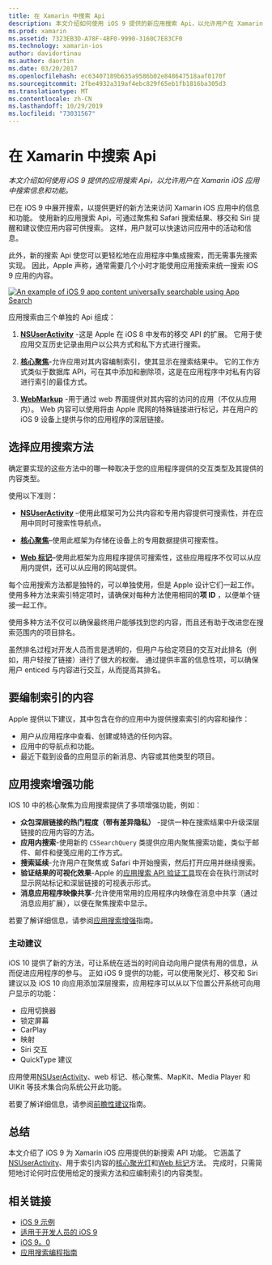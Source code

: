 ```yaml
---
title: 在 Xamarin 中搜索 Api
description: 本文介绍如何使用 iOS 9 提供的新应用搜索 Api，以允许用户在 Xamarin iOS 应用中搜索信息和功能。
ms.prod: xamarin
ms.assetid: 7323EB3D-A78F-4BF0-9990-3160C7E83CF0
ms.technology: xamarin-ios
author: davidortinau
ms.author: daortin
ms.date: 03/20/2017
ms.openlocfilehash: ec63407189b635a9586b02e848647518aaf0170f
ms.sourcegitcommit: 2fbe4932a319af4ebc829f65eb1fb1816ba305d3
ms.translationtype: MT
ms.contentlocale: zh-CN
ms.lasthandoff: 10/29/2019
ms.locfileid: "73031567"
---
```

# <a name="search-apis-in-xamarinios"></a>在 Xamarin 中搜索 Api

_本文介绍如何使用 iOS 9 提供的应用搜索 Api，以允许用户在 Xamarin iOS 应用中搜索信息和功能。_

已在 iOS 9 中展开搜索，以提供更好的新方法来访问 Xamarin iOS 应用中的信息和功能。 使用新的应用搜索 Api，可通过聚焦和 Safari 搜索结果、移交和 Siri 提醒和建议使应用内容可供搜索。 这样，用户就可以快速访问应用中的活动和信息。

此外，新的搜索 Api 使您可以更轻松地在应用程序中集成搜索，而无需事先搜索实现。 因此，Apple 声称，通常需要几个小时才能使用应用搜索来统一搜索 iOS 9 应用的内容。

[![](images/intro01.png "An example of iOS 9 app content universally searchable using App Search")](images/intro01.png#lightbox)

应用搜索由三个单独的 Api 组成：

1. [**NSUserActivity**](nsuseractivity.md) -这是 Apple 在 iOS 8 中发布的移交 API 的扩展。 它用于使应用交互历史记录由用户以公共方式和私下方式进行搜索。

2. [**核心聚焦**](corespotlight.md)-允许应用对其内容编制索引，使其显示在搜索结果中。 它的工作方式类似于数据库 API，可在其中添加和删除项，这是在应用程序中对私有内容进行索引的最佳方式。

3. [**WebMarkup**](web-markup.md) -用于通过 web 界面提供对其内容的访问的应用（不仅从应用内）。 Web 内容可以使用将由 Apple 爬网的特殊链接进行标记，并在用户的 iOS 9 设备上提供与你的应用程序的深层链接。

## <a name="selecting-an-app-search-approach"></a>选择应用搜索方法

确定要实现的这些方法中的哪一种取决于您的应用程序提供的交互类型及其提供的内容类型。

使用以下准则：

- [**NSUserActivity**](nsuseractivity.md) –使用此框架可为公共内容和专用内容提供可搜索性，并在应用中同时可搜索性导航点。

- [**核心聚焦**](corespotlight.md)–使用此框架为存储在设备上的专用数据提供可搜索性。

- [**Web 标记**](web-markup.md)–使用此框架为应用程序提供可搜索性，这些应用程序不仅可以从应用内提供，还可以从应用的网站提供。

每个应用搜索方法都是独特的，可以单独使用，但是 Apple 设计它们一起工作。 使用多种方法来索引特定项时，请确保对每种方法使用相同的**项 ID** ，以便单个链接一起工作。

使用多种方法不仅可以确保最终用户能够找到您的内容，而且还有助于改进您在搜索范围内的项目排名。

虽然排名过程对开发人员而言是透明的，但用户与给定项目的交互对此排名（例如，用户轻按了链接）进行了很大的权衡。
通过提供丰富的信息性项，可以确保用户 enticed 与内容进行交互，从而提高其排名。

## <a name="what-content-to-index"></a>要编制索引的内容

Apple 提供以下建议，其中包含在你的应用中为提供搜索索引的内容和操作：

- 用户从应用程序中查看、创建或特选的任何内容。
- 应用中的导航点和功能。
- 最近下载到设备的应用显示的新消息、内容或其他类型的项目。

## <a name="app-search-enhancements"></a>应用搜索增强功能

IOS 10 中的核心聚焦为应用搜索提供了多项增强功能，例如：

- **众包深层链接的热门程度（带有差异隐私）** -提供一种在搜索结果中升级深层链接的应用内容的方法。
- **应用内搜索**-使用新的 `CSSearchQuery` 类提供应用内聚焦搜索功能，类似于邮件、邮件和便笺应用的工作方式。
- **搜索延续**-允许用户在聚焦或 Safari 中开始搜索，然后打开应用并继续搜索。
- **验证结果的可视化效果**-Apple 的[应用搜索 API 验证工具](https://search.developer.apple.com/appsearch-validation-tool)现在会在执行测试时显示网站标记和深层链接的可视表示形式。
- **消息应用程序映像共享**-允许使用常用的应用程序内映像在消息中共享（通过消息应用扩展），以便在聚焦搜索中显示。

若要了解详细信息，请参阅[应用搜索增强](~/ios/platform/search/app-search-enhancements.md)指南。

### <a name="proactive-suggestions"></a>主动建议

iOS 10 提供了新的方法，可让系统在适当的时间自动向用户提供有用的信息，从而促进应用程序的参与。 正如 iOS 9 提供的功能，可以使用聚光灯、移交和 Siri 建议以及 iOS 10 向应用添加深层搜索，应用程序可以从以下位置公开系统可向用户显示的功能：

- 应用切换器
- 锁定屏幕
- CarPlay
- 映射
- Siri 交互
- QuickType 建议 

应用使用[NSUserActivity](xref:Foundation.NSUserActivity)、web 标记、核心聚焦、MapKit、Media Player 和 UIKit 等技术集合向系统公开此功能。

若要了解详细信息，请参阅[前瞻性建议](~/ios/platform/search/proactive-suggestions.md)指南。

## <a name="summary"></a>总结

本文介绍了 iOS 9 为 Xamarin iOS 应用提供的新搜索 API 功能。 它涵盖了[NSUserActivity](nsuseractivity.md)、用于索引内容的[核心聚光灯](corespotlight.md)和[Web 标记](web-markup.md)方法。 完成时，只需简短地讨论何时应使用给定的搜索方法和应编制索引的内容类型。

## <a name="related-links"></a>相关链接

- [iOS 9 示例](https://docs.microsoft.com/samples/browse/?products=xamarin&term=Xamarin.iOS+iOS9)
- [适用于开发人员的 iOS 9](https://developer.apple.com/ios/pre-release/)
- [iOS 9。0](https://developer.apple.com/library/prerelease/ios/releasenotes/General/WhatsNewIniOS/Articles/iOS9.html)
- [应用搜索编程指南](https://developer.apple.com/library/prerelease/ios/documentation/General/Conceptual/AppSearch/index.html#//apple_ref/doc/uid/TP40016308)
